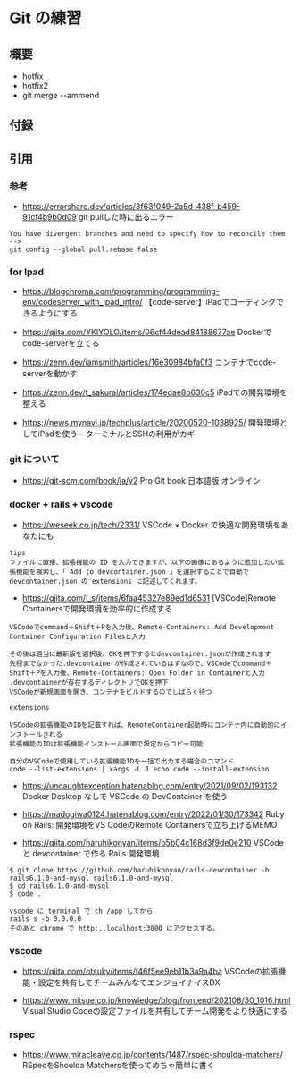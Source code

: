 # Git の練習

## 概要

- hotfix
- hotfix2
- git merge --ammend

## 付録

## 引用

### 参考

- <https://errorshare.dev/articles/3f63f049-2a5d-438f-b459-91cf4b9b0d09>
git pullした時に出るエラー

```text
You have divergent branches and need to specify how to reconcile them
-->
git config --global pull.rebase false
```

### for Ipad

- <https://blogchroma.com/programming/programming-env/codeserver_with_ipad_intro/>
  【code-server】iPadでコーディングできるようにする

- <https://qiita.com/YKIYOLO/items/06cf44dead84188677ae>
  Dockerでcode-serverを立てる

- <https://zenn.dev/iamsmith/articles/16e30984bfa0f3>
  コンテナでcode-serverを動かす

- <https://zenn.dev/t_sakurai/articles/174edae8b630c5>
  iPadでの開発環境を整える

- <https://news.mynavi.jp/techplus/article/20200520-1038925/>
  開発環境としてiPadを使う - ターミナルとSSHの利用がカギ

### git について

- <https://git-scm.com/book/ja/v2>
   Pro Git book 日本語版 オンライン

### docker + rails + vscode

- <https://weseek.co.jp/tech/2331/>
  VSCode × Docker で快適な開発環境をあなたにも

```text
tips
ファイルに直接、拡張機能の ID を入力できますが、以下の画像にあるように追加したい拡張機能を検索し、「 Add to devcontainer.json 」を選択することで自動で devcontainer.json の extensions に記述してくれます。
```

- <https://qiita.com/I_s/items/6faa45327e89ed1d6531>
  [VSCode]Remote Containersで開発環境を効率的に作成する

```text
VSCodeでcommand＋Shift＋Pを入力後、Remote-Containers: Add Development Container Configuration Filesと入力

その後は適当に最新版を選択後、OKを押下するとdevcontainer.jsonが作成されます
先程までなかった.devcontainerが作成されているはずなので、VSCodeでcommand＋Shift＋Pを入力後、Remote-Containers: Open Folder in Containerと入力
.devcontainerが存在するディレクトリでOKを押下
VSCodeが新規画面を開き、コンテナをビルドするのでしばらく待つ

extensions

VSCodeの拡張機能のIDを記載すれば、RemoteContainer起動時にコンテナ内に自動的にインストールされる
拡張機能のIDは拡張機能インストール画面で設定からコピー可能

自分のVSCodeで使用している拡張機能IDを一括で出力する場合のコマンド
code --list-extensions | xargs -L 1 echo code --install-extension

```

- <https://uncaughtexception.hatenablog.com/entry/2021/09/02/193132>
  Docker Desktop なしで VSCode の DevContainer を使う

- <https://madogiwa0124.hatenablog.com/entry/2022/01/30/173342>
  Ruby on Rails: 開発環境をVS CodeのRemote Containersで立ち上げるMEMO

- <https://qiita.com/haruhikonyan/items/b5b04c168d3f9de0e210>
  VSCode と devcontainer で作る Rails 開発環境

```shell
$ git clone https://github.com/haruhikonyan/rails-devcontainer -b rails6.1.0-and-mysql rails6.1.0-and-mysql
$ cd rails6.1.0-and-mysql
$ code .

vscode に terminal で ch /app してから
rails s -b 0.0.0.0
そのあと chrome で http:..localhost:3000 にアクセスする。
```

### vscode

- <https://qiita.com/otsuky/items/f46f5ee9eb11b3a9a4ba>
  VSCodeの拡張機能・設定を共有してチームみんなでエンジョイナイスDX

- <https://www.mitsue.co.jp/knowledge/blog/frontend/202108/30_1016.html>
  Visual Studio Codeの設定ファイルを共有してチーム開発をより快適にする

### rspec

- <https://www.miracleave.co.jp/contents/1487/rspec-shoulda-matchers/>
  RSpecをShoulda Matchersを使ってめちゃ簡単に書く
  
